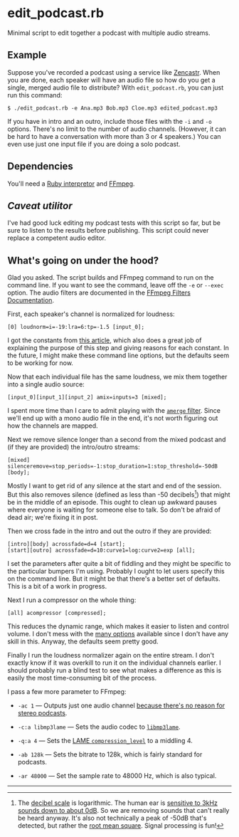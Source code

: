 # edit_podcast.rb

Minimal script to edit together a podcast with multiple audio streams.

## Example

Suppose you've recorded a podcast using a service like
[Zencastr](https://zencastr.com). When you are done, each speaker will
have an audio file so how do you get a single, merged audio file to
distribute? With `edit_podcast.rb`, you can just run this command:

    $ ./edit_podcast.rb -e Ana.mp3 Bob.mp3 Cloe.mp3 edited_podcast.mp3

If you have in intro and an outro, include those files with the `-i`
and `-o` options. There's no limit to the number of audio
channels. (However, it can be hard to have a conversation with more
than 3 or 4 speakers.) You can even use just one input file if you are
doing a solo podcast.

## Dependencies

You'll need a [Ruby interpretor](https://www.ruby-lang.org/en/) and
[FFmpeg](http://ffmpeg.org/about.html).

## _Caveat utilitor_

I've had good luck editing my podcast tests with this script so far,
but be sure to listen to the results before publishing. This script
could never replace a competent audio editor.

## What's going on under the hood?

Glad you asked. The script builds and FFmpeg command to run on the
command line. If you want to see the command, leave off the `-e` or
`--exec` option. The audio filters are documented in the
[FFmpeg Filters Documentation](http://ffmpeg.org/ffmpeg-filters.html).

First, each speaker's channel is normalized for loudness:

    [0] loudnorm=i=-19:lra=6:tp=-1.5 [input_0];

I got the constants from
[this article](https://theaudacitytopodcast.com/why-and-how-your-podcast-needs-loudness-normalization-tap307/),
which also does a great job of explaining the purpose of this step and
giving reasons for each constant. In the future, I might make these
command line options, but the defaults seem to be working for now.

Now that each individual file has the same loudness, we mix them
together into a single audio source:

    [input_0][input_1][input_2] amix=inputs=3 [mixed];

I spent more time than I care to admit playing with the
[`amerge` filter](http://ffmpeg.org/ffmpeg-filters.html#amerge-1). Since
we'll end up with a mono audio file in the end, it's not worth
figuring out how the channels are mapped.

Next we remove silence longer than a second from the mixed podcast and
(if they are provided) the intro/outro streams:

    [mixed] silenceremove=stop_periods=-1:stop_duration=1:stop_threshold=-50dB [body];

Mostly I want to get rid of any silence at the start and end of the
session. But this also removes silence (defined as less than -50
decibels[^1]) that might be in the middle of an episode. This ought to
clean up awkward pauses where everyone is waiting for someone else to
talk. So don't be afraid of dead air; we're fixing it in post.

Then we cross fade in the intro and out the outro if they are provided:

    [intro][body] acrossfade=d=4 [start];
    [start][outro] acrossfade=d=10:curve1=log:curve2=exp [all];

I set the parameters after quite a bit of fiddling and they might be
specific to the particular bumpers I'm using. Probably I ought to let
users specify this on the command line. But it might be that there's a
better set of defaults. This is a bit of a work in progress.

Next I run a compressor on the whole thing:

    [all] acompressor [compressed];

This reduces the dynamic range, which makes it easier to listen and
control volume. I don't mess with the
[many options](http://ffmpeg.org/ffmpeg-filters.html#acompressor)
available since I don't have any skill in this. Anyway, the defaults
seem pretty good.

Finally I run the loudness normalizer again on the entire stream. I
don't exactly know if it was overkill to run it on the individual
channels earlier. I should probably run a blind test to see what makes
a difference as this is easily the most time-consuming bit of the
process.

I pass a few more parameter to FFmpeg:

* `-ac 1` &mdash; Outputs just one audio channel [because there's no reason for stereo podcasts](https://theaudacitytopodcast.com/tap059-should-you-podcast-in-mono-or-stereo/).

* `-c:a libmp3lame` &mdash; Sets the audio codec to
  [`libmp3lame`](http://lame.sourceforge.net/).

* `-q:a 4` &mdash; Sets the
  [LAME `compression_level`](http://ffmpeg.org/ffmpeg-all.html#libmp3lame-1)
  to a middling 4.

* `-ab 128k` &mdash; Sets the bitrate to 128k, which is fairly
  standard for podcasts.

* `-ar 48000` &mdash; Set the sample rate to 48000 Hz, which is also typical.



---

[^1]: The [decibel scale](https://en.wikipedia.org/wiki/Decibel) is
    logarithmic. The human ear is
    [sensitive to 3kHz sounds down to about 0dB](https://www.dspguide.com/ch22/1.htm). So
    we are removing sounds that can't really be heard anyway. It's
    also not technically a peak of -50dB that's detected, but rather
    the
    [root mean square](https://en.wikipedia.org/wiki/Root_mean_square). Signal
    processing is fun!

